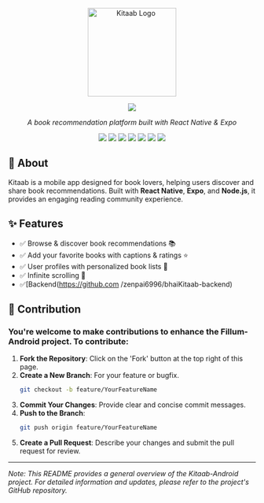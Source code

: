 
<p align="center">
  <img src="https://github.com/user-attachments/assets/96c4c130-354c-4214-89b7-d98bc8f74ba8" alt="Kitaab Logo" width="180">
</p>

<p align="center">
  <img src="https://readme-typing-svg.herokuapp.com?size=30&center=true&vCenter=true&width=600&lines=Welcome+to+Kitaab📖;Discover+Great+Books;Share+Your+Recommendations!">
</p>



<p align="center"><i>A book recommendation platform built with React Native & Expo</i></p>

<p align="center">
  <img src="https://img.shields.io/badge/React_Native-20232A?style=for-the-badge&logo=react&logoColor=61DAFB">
  <img src="https://img.shields.io/badge/Expo-1B1F23?style=for-the-badge&logo=expo&logoColor=white">
  <img src="https://img.shields.io/badge/Node.js-43853D?style=for-the-badge&logo=node.js&logoColor=white">
  <img src="https://img.shields.io/badge/Express.js-404D59?style=for-the-badge">
  <img src="https://img.shields.io/badge/MongoDB-4EA94B?style=for-the-badge&logo=mongodb&logoColor=white">
  <img src="https://img.shields.io/badge/JWT-black?style=for-the-badge&logo=jsonwebtokens">
  <img src="https://img.shields.io/badge/Cloudinary-3448C5?style=for-the-badge&logo=cloudinary&logoColor=white">
</p>


## 📖 About  
Kitaab is a mobile app designed for book lovers, helping users discover and share book recommendations. Built with **React Native**, **Expo**, and **Node.js**, it provides an engaging reading community experience.  

## ✨ Features  
- ✅ Browse & discover book recommendations 📚  
- ✅ Add your favorite books with captions & ratings ⭐  
- ✅ User profiles with personalized book lists 👤  
- ✅ Infinite scrolling  🚀  
- ✅[Backend(https://github.com /zenpai6996/bhaiKitaab-backend)










## 🤝 Contribution

### You're welcome to make contributions to enhance the Fillum-Android project. To contribute:

1. **Fork the Repository**: Click on the 'Fork' button at the top right of this page.
2. **Create a New Branch**: For your feature or bugfix.
   ```bash
   git checkout -b feature/YourFeatureName
   ```
3. **Commit Your Changes**: Provide clear and concise commit messages.
4. **Push to the Branch**:
   ```bash
   git push origin feature/YourFeatureName
   ```
5. **Create a Pull Request**: Describe your changes and submit the pull request for review.



---

*Note: This README provides a general overview of the Kitaab-Android project. For detailed information and updates, please refer to the project's GitHub repository.*

